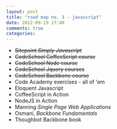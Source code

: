 ```yaml
---
layout: post
title: "road map no. 3 - javascript"
date: 2012-09-19 17:40
comments: true
categories: 
---
```


- ~~Sitepoint _Simply Javascript_~~
- ~~CodeSchool CoffeeScript course~~
- ~~CodeSchool Node course~~
- ~~CodeSchool Jquery courses~~
- ~~CodeSchool Backbone course~~
- Code Academy exercises - all of 'em
- Eloquent Javascript
- CoffeeScript in Action
- NodeJS in Action
- Manning _Single Page Web Applications_
- Osmani, _Backbone Fundamentals_
- Thoughbot Backbone book
